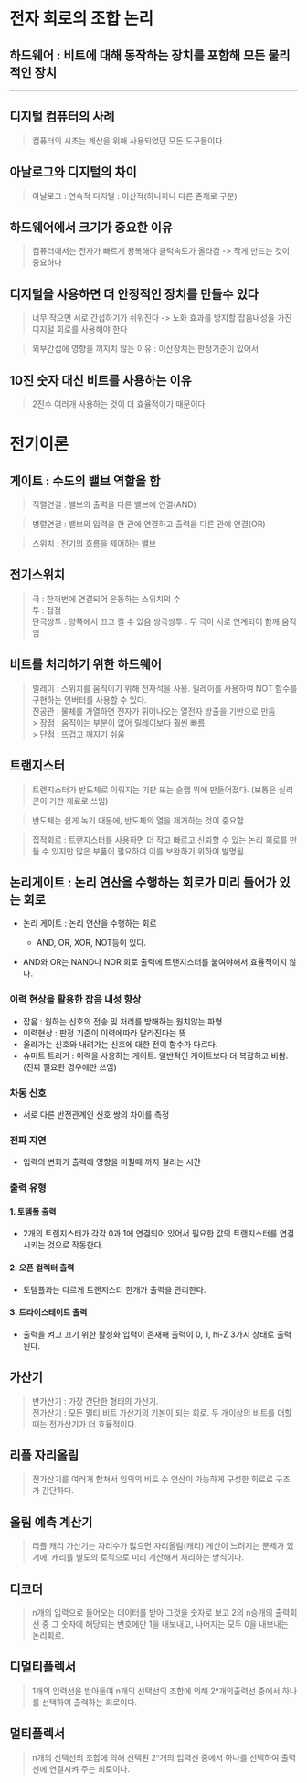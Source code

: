 # 전자 회로의 조합 논리
## 하드웨어 : 비트에 대해 동작하는 장치를 포함해 모든 물리적인 장치
---
## 디지털 컴퓨터의 사례
> 컴퓨터의 시초는 계산을 위해 사용되었던 모든 도구들이다.

## 아날로그와 디지털의 차이
> 아날로그 : 연속적
> 디지털 : 이산적(하나하나 다른 존재로 구분)

## 하드웨어에서 크기가 중요한 이유
> 컴퓨터에서는 전자가 빠르게 왕복해야 클럭속도가 올라감 -> 작게 만드는 것이 중요하다

## 디지털을 사용하면 더 안정적인 장치를 만들수 있다
> 너무 작으면 서로 간섭하기가 쉬워진다 
-> 노화 효과를 방지할 잡음내성을 가진 디지털 회로를 사용해야 한다

> 외부간섭에 영향을 끼지치 않는 이유 : 이산장치는 판정기준이 있어서

## 10진 숫자 대신 비트를 사용하는 이유
> 2진수 여러개 사용하는 것이 더 효율적이기 때문이다

# 전기이론

## 게이트 : 수도의 밸브 역할을 함
> 직렬연결 : 밸브의 출력을 다른 밸브에 연결(AND)

> 병렬연결 : 밸브의 입력을 한 관에 연결하고 출력을 다른 관에 연결(OR)

> 스위치 : 전기의 흐름을 제어하는 밸브

## 전기스위치
> 극 : 한꺼번에 연결되어 운동하는 스위치의 수  
> 투 : 접점  
> 단극쌍투 : 양쪽에서 끄고 킬 수 있음
> 쌍극쌍투 : 두 극이 서로 연계되어 함께 움직임

## 비트를 처리하기 위한 하드웨어
> 릴레이 : 스위치를 움직이기 위해 전자석을 사용. 릴레이를 사용하여 NOT 함수를 구현하는 인버터를 사용할 수 있다.   
> 진공관 : 물체를 가열하면 전자가 튀어나오는 열전자 방출을 기반으로 만듬   
    > 장점 : 움직이는 부분이 없어 릴레이보다 훨씬 빠름   
    > 단점 : 뜨겁고 깨지기 쉬움   

## 트랜지스터
> 트랜지스터가 반도체로 이뤄지는 기판 또는 슬랩 위에 만들어졌다. (보통은 실리콘이 기판 재료로 쓰임)   

> 반도체는 쉽게 녹기 때문에, 반도체의 열을 제거하는 것이 중요함.   

> 집적회로 : 트랜지스터를 사용하면 더 작고 빠르고 신뢰할 수 있는 논리 회로를 만들 수 있지만 많은 부품이 필요하여 이를 보완하기 위하여 발명됨.

## 논리게이트 : 논리 연산을 수행하는 회로가 미리 들어가 있는 회로
- 논리 게이트 : 논리 연산을 수행하는 회로
  - AND, OR, XOR, NOT등이 있다.
 
- AND와 OR는 NAND나 NOR 회로 출력에 트랜지스터를 붙여야해서 효율적이지 않다.
### 이력 현상을 활용한 잡음 내성 향상
- 잡음 : 원하는 신호의 전송 및 처리를 방해하는 원치않는 파형
- 이력현상 : 판정 기준이 이력에따라 달라진다는 뜻
- 올라가는 신호와 내려가는 신호에 대한 전이 함수가 다르다.
- 슈미트 트리거 : 이력을 사용하는 게이트. 일반적인 게이트보다 더 복잡하고 비쌈. (진짜 필요한 경우에만 쓰임)
### 차동 신호
- 서로 다른 반전관계인 신호 쌍의 차이를 측정
### 전파 지연
- 입력의 변화가 출력에 영향을 미칠때 까지 걸리는 시간
### 출력 유형

#### 1. 토템폴 출력
- 2개의 트랜지스터가 각각 0과 1에 연결되어 있어서 필요한 값의 트랜지스터를 연결시키는 것으로 작동한다.
  
#### 2. 오픈 컬렉터 출력
- 토템폴과는 다르게 트랜지스터 한개가 출력을 관리한다.
#### 3. 트라이스테이트 출력
- 출력을 켜고 끄기 위한 활성화 입력이 존재해 출력이 0, 1, hi-Z 3가지 상태로 출력된다.

## 가산기 
> 반가산기 : 가장 간단한 형태의 가산기.   
> 전가산기 : 모든 멀티 비트 가산기의 기본이 되는 회로. 두 개이상의 비트를 더할 때는 전가산기가 더 효율적이다.

## 리플 자리올림
> 전가산기를 여러개 합쳐서 임의의 비트 수 연산이 가능하게 구성한 회로로 구조가 간단하다. 

## 올림 예측 계산기
> 리플 캐리 가산기는 자리수가 많으면 자리올림(캐리) 계산이 느려지는 문제가 있기에, 캐리를 별도의 로직으로 미리 계산해서 처리하는 방식이다.

## 디코더
> n개의 입력으로 들어오는 데이터를 받아 그것을 숫자로 보고 2의 n승개의 출력회선 중 그 숫자에 해당되는 번호에만 1을 내보내고, 나머지는 모두 0을 내보내는 논리회로.

## 디멀티플렉서
> 1개의 입력선을 받아들여 n개의 선택선의 조합에 의해 2ⁿ개의출력선 중에서 하나를 선택하여 출력하는 회로이다.

## 멀티플렉서
> n개의 선택선의 조합에 의해 선택된 2ⁿ개의 입력선 중에서 하나를 선택하여 출력선에 연결시켜 주는 회로이다.
